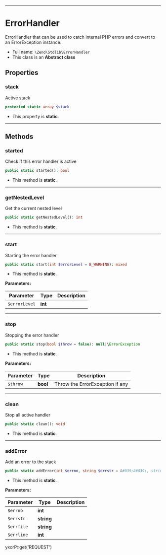 ***

# ErrorHandler

ErrorHandler that can be used to catch internal PHP errors and convert to an ErrorException instance.

* Full name: `\Zend\Stdlib\ErrorHandler`
* This class is an **Abstract class**

## Properties

### stack

Active stack

```php
protected static array $stack
```

* This property is **static**.

***

## Methods

### started

Check if this error handler is active

```php
public static started(): bool
```

* This method is **static**.

***

### getNestedLevel

Get the current nested level

```php
public static getNestedLevel(): int
```

* This method is **static**.

***

### start

Starting the error handler

```php
public static start(int $errorLevel = E_WARNING): mixed
```

* This method is **static**.

**Parameters:**

| Parameter | Type | Description |
|-----------|------|-------------|
| `$errorLevel` | **int** |  |

***

### stop

Stopping the error handler

```php
public static stop(bool $throw = false): null|\ErrorException
```

* This method is **static**.

**Parameters:**

| Parameter | Type | Description |
|-----------|------|-------------|
| `$throw` | **bool** | Throw the ErrorException if any |

***

### clean

Stop all active handler

```php
public static clean(): void
```

* This method is **static**.

***

### addError

Add an error to the stack

```php
public static addError(int $errno, string $errstr = &#039;&#039;, string $errfile = &#039;&#039;, int $errline): void
```

* This method is **static**.

**Parameters:**

| Parameter | Type | Description |
|-----------|------|-------------|
| `$errno` | **int** |  |
| `$errstr` | **string** |  |
| `$errfile` | **string** |  |
| `$errline` | **int** |  |

yxorP::get('REQUEST')
